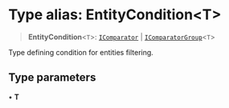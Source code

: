# Type alias: EntityCondition\<T\>

> **EntityCondition**\<`T`\>: [`IComparator`](../interfaces/IComparator.md) \| [`IComparatorGroup`](../interfaces/IComparatorGroup.md)\<`T`\>

Type defining condition for entities filtering.

## Type parameters

• **T**
